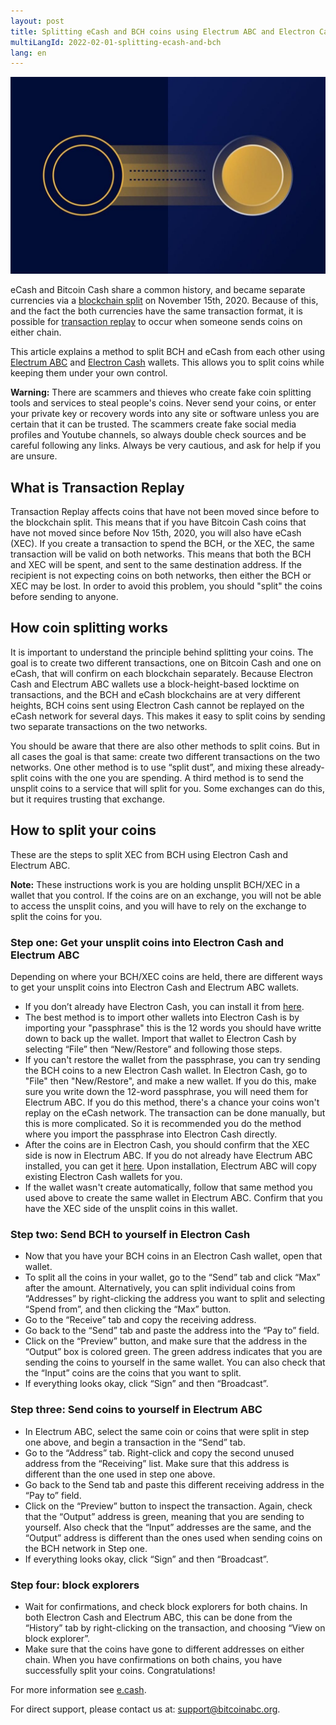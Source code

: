 ```yaml
---
layout: post
title: Splitting eCash and BCH coins using Electrum ABC and Electron Cash
multiLangId: 2022-02-01-splitting-ecash-and-bch
lang: en
---
```


![Splitting XEC and BCH coins](/img/splitting.jpg "Splitting XEC and BCH coins")

eCash and Bitcoin Cash share a common history, and became separate currencies via a [blockchain split](https://en.wikipedia.org/wiki/Fork_(blockchain)) on November 15th, 2020. Because of this, and the fact the both currencies have the same transaction format, it is possible for [transaction replay](https://bitcoin.stackexchange.com/questions/61212/what-is-transaction-replay-and-replay-protection) to occur when someone sends coins on either chain.

This article explains a method to split BCH and eCash from each other using [Electrum ABC](/electrum/) and [Electron Cash](https://electroncash.org/) wallets. This allows you to split coins while keeping them under your own control. 

**Warning:** There are scammers and thieves who create fake coin splitting tools and services to steal people's coins. Never send your coins, or enter your private key or recovery words into any site or software unless you are certain that it can be trusted. The scammers create fake social media profiles and Youtube channels, so always double check sources and be careful following any links. Always be very cautious, and ask for help if you are unsure.

## What is Transaction Replay

Transaction Replay affects coins that have not been moved since before to the blockchain split. This means that if you have Bitcoin Cash coins that have not moved since before Nov 15th, 2020, you will also have eCash (XEC). If you create a transaction to spend the BCH, or the XEC, the same transaction will be valid on both networks. This means that both the BCH and XEC will be spent, and sent to the same destination address. If the recipient is not expecting coins on both networks, then either the BCH or XEC may be lost. In order to avoid this problem, you should "split" the coins before sending to anyone.

## How coin splitting works

It is important to understand the principle behind splitting your coins. The goal is to create two different transactions, one on Bitcoin Cash and one on eCash, that will confirm on each blockchain separately. Because Electron Cash and Electrum ABC wallets use a block-height-based locktime on transactions, and the BCH and eCash blockchains are at very different heights, BCH coins sent using Electron Cash cannot be replayed on the eCash network for several days. This makes it easy to split coins by sending two separate transactions on the two networks.

You should be aware that there are also other methods to split coins. But in all cases the goal is that same: create two different transactions on the two networks. One other method is to use “split dust”, and mixing these already-split coins with the one you are spending. A third method is to send the unsplit coins to a service that will split for you. Some exchanges can do this, but it requires trusting that exchange.

## How to split your coins

These are the steps to split XEC from BCH using Electron Cash and Electrum ABC.

**Note:** These instructions work is you are holding unsplit BCH/XEC in a wallet that you control. If the coins are on an exchange, you will not be able to access the unsplit coins, and you will have to rely on the exchange to split the coins for you.

### Step one: Get your unsplit coins into Electron Cash and Electrum ABC
Depending on where your BCH/XEC coins are held, there are different ways to get your unsplit coins into Electron Cash and Electrum ABC wallets.
* If you don’t already have Electron Cash, you can install it from [here](https://electroncash.org/).
* The best method is to import other wallets into Electron Cash is by importing your "passphrase" this is the 12 words you should have writte down to back up the wallet. Import that wallet to Electron Cash by selecting “File” then “New/Restore” and following those steps.
* If you can't restore the wallet from the passphrase, you can try sending the BCH coins to a new Electron Cash wallet. In Electron Cash, go to "File" then "New/Restore", and make a new wallet. If you do this, make sure you write down the 12-word passphrase, you will need them for Electrum ABC. If you do this method, there's a chance your coins won't replay on the eCash network. The transaction can be done manually, but this is more complicated. So it is recommended you do the method where you import the passphrase into Electron Cash directly.
* After the coins are in Electron Cash, you should confirm that the XEC side is now in Electrum ABC. If you do not already have Electrum ABC installed, you can get it [here](https://www.bitcoinabc.org/electrum/). Upon installation, Electrum ABC will copy existing Electron Cash wallets for you.
* If the wallet wasn't create automatically, follow that same method you used above to create the same wallet in Electrum ABC. Confirm that you have the XEC side of the unsplit coins in this wallet.

### Step two: Send BCH to yourself in Electron Cash
* Now that you have your BCH coins in an Electron Cash wallet, open that wallet.
* To split all the coins in your wallet, go to the “Send” tab and click “Max” after the amount. Alternatively, you can split individual coins from “Addresses” by right-clicking the address you want to split and selecting “Spend from”, and then clicking the “Max” button.
* Go to the “Receive” tab and copy the receiving address.
* Go back to the “Send” tab and paste the address into the “Pay to” field.
* Click on the “Preview” button, and make sure that the address in the “Output” box is colored green. The green address indicates that you are sending the coins to yourself in the same wallet. You can also check that the “Input” coins are the coins that you want to split.
* If everything looks okay, click “Sign” and then “Broadcast”.

### Step three: Send coins to yourself in Electrum ABC
* In Electrum ABC, select the same coin or coins that were split in step one above, and begin a transaction in the “Send” tab.
* Go to the “Address” tab. Right-click and copy the second unused address from the “Receiving” list. Make sure that this address is different than the one used in step one above.
* Go back to the Send tab and paste this different receiving address in the “Pay to” field.
* Click on the “Preview” button to inspect the transaction. Again, check that the “Output” address is green, meaning that you are sending to yourself. Also check that the “Input” addresses are the same, and the “Output” address is different than the ones used when sending coins on the BCH network in Step one.
* If everything looks okay, click “Sign” and then “Broadcast”.

### Step four: block explorers
* Wait for confirmations, and check block explorers for both chains. In both Electron Cash and Electrum ABC, this can be done from the “History” tab by right-clicking on the transaction, and choosing “View on block explorer”. 
* Make sure that the coins have gone to different addresses on either chain. When you have confirmations on both chains, you have successfully split your coins. Congratulations!

For more information see [e.cash](https://e.cash).

For direct support, please contact us at: [support@bitcoinabc.org](mailto:support@bitcoinabc.org).
